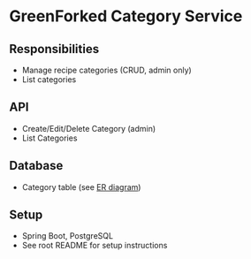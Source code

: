 # GreenForked Category Service

## Responsibilities
- Manage recipe categories (CRUD, admin only)
- List categories

## API
- Create/Edit/Delete Category (admin)
- List Categories

## Database
- Category table (see [ER diagram](../../diagrams/er-diagram.png))

## Setup
- Spring Boot, PostgreSQL
- See root README for setup instructions 